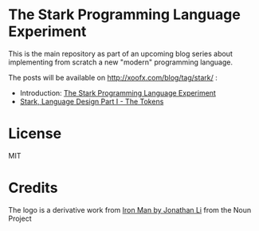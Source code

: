 # The Stark Programming Language Experiment

This is the main repository as part of an upcoming blog series about implementing from scratch a new "modern" programming language.

The posts will be available on http://xoofx.com/blog/tag/stark/ :

- Introduction: [The Stark Programming Language Experiment](http://xoofx.com/blog/2017/01/17/the-stark-programming-language-experiment/)
- [Stark, Language Design Part I - The Tokens](http://xoofx.com/blog/2017/01/20/stark-language-design-part-1-the-tokens/)

# License

MIT

# Credits

The logo is a derivative work from [Iron Man by Jonathan Li](https://thenounproject.com/jjjon/) from the Noun Project
